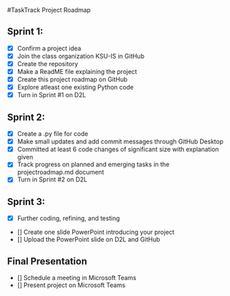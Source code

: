 #TaskTrack Project Roadmap

## Sprint 1:
- [x] Confirm a project idea
- [x] Join the class organization KSU-IS in GitHub
- [x] Create the repository
- [x] Make a ReadME file explaining the project
- [x] Create this project roadmap on GitHub
- [x] Explore atleast one existing Python code
- [x] Turn in Sprint #1 on D2L

## Sprint 2: 
- [x] Create a .py file for code
- [x] Make small updates and add commit messages through GitHub Desktop
- [x] Committed at least 6 code changes of significant size with explanation given
- [x] Track progress on planned and emerging tasks in the projectroadmap.md document
- [x] Turn in Sprint #2 on D2L

## Sprint 3:
- [x] Further coding, refining, and testing
- [] Create one slide PowerPoint introducing your project
- [] Upload the PowerPoint slide on D2L and GitHub

## Final Presentation 
- [] Schedule a meeting in Microsoft Teams
- [] Present project on Microsoft Teams
  

